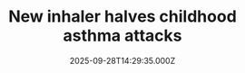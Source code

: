 ---
title: "New inhaler halves childhood asthma attacks"
date: 2025-09-28T14:29:35.000Z
category: Health
externalLink: "https://www.sciencedaily.com/releases/2025/09/250928095611.htm"
image: ""
excerpt: "A groundbreaking international study has shown that a 2-in-1 budesonide-formoterol inhaler is far more effective than the standard salbutamol inhaler in children with mild asthma, cutting attacks by nearly half.…"
---